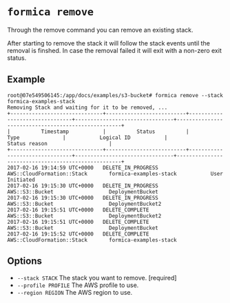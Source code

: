 # `formica remove`

Through the remove command you can remove an existing stack.

After starting to remove the stack it will follow the stack events until the removal is finshed. In case the removal failed it will exit with a non-zero exit status.

## Example

```shell
root@07e549506145:/app/docs/examples/s3-bucket# formica remove --stack formica-examples-stack
Removing Stack and waiting for it to be removed, ...
+------------------------------+--------------------------+--------------------------------+--------------------------------+----------------------------------------------------+
|          Timestamp           |          Status          |              Type              |           Logical ID           |                   Status reason                    |
+------------------------------+--------------------------+--------------------------------+--------------------------------+----------------------------------------------------+
2017-02-16 19:14:59 UTC+0000   DELETE_IN_PROGRESS         AWS::CloudFormation::Stack       formica-examples-stack           User Initiated
2017-02-16 19:15:30 UTC+0000   DELETE_IN_PROGRESS         AWS::S3::Bucket                  DeploymentBucket
2017-02-16 19:15:30 UTC+0000   DELETE_IN_PROGRESS         AWS::S3::Bucket                  DeploymentBucket2
2017-02-16 19:15:51 UTC+0000   DELETE_COMPLETE            AWS::S3::Bucket                  DeploymentBucket2
2017-02-16 19:15:51 UTC+0000   DELETE_COMPLETE            AWS::S3::Bucket                  DeploymentBucket
2017-02-16 19:15:52 UTC+0000   DELETE_COMPLETE            AWS::CloudFormation::Stack       formica-examples-stack
```

## Options

* `--stack STACK`             The stack you want to remove.  [required]
* `--profile PROFILE`         The AWS profile to use.
* `--region REGION`           The AWS region to use.